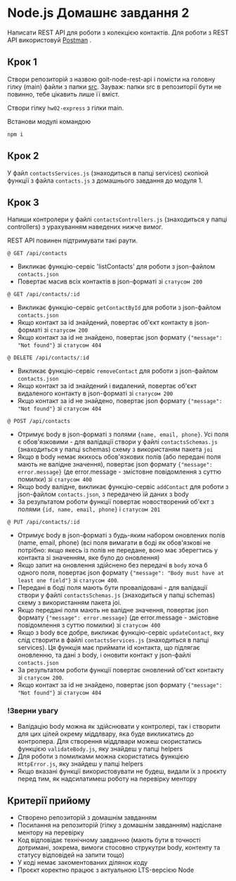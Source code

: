 # Node.js Домашнє завдання 2

Написати REST API для роботи з колекцією контактів. Для роботи з REST API використовуй [Postman](https://www.getpostman.com/) .

## Крок 1

Cтвори репозиторій з назвою goit-node-rest-api і помісти на головну гілку (main) файли з папки [src](https://github.com/AlonaHarnyk/node_tasks/tree/main/hw2/src). Заyваж: папки src в репозиторії бути не повинно, тебе цікавить лише її вміст.

Створи гілку `hw02-express` з гілки main.

Встанови модулі командою
```
npm i
```

## Крок 2

У файл `contactsServices.js` (знаходиться в папці services) скопіюй функції з файла `contacts.js` з домашнього завдання до модуля 1.

## Крок 3

Напиши контролери у файлі `contactsControllers.js` (знаходиться у папці controllers) з урахуванням наведених нижче вимог.

REST API повинен підтримувати такі раути.

`@ GET /api/contacts`

- Викликає функцію-сервіс 'listContacts' для роботи з json-файлом `contacts.json`
- Повертає масив всіх контактів в json-форматі зі `статусом 200`

`@ GET /api/contacts/:id`

- Викликає функцію-сервіс `getContactById` для роботи з json-файлом `contacts.json`
- Якщо контакт за id знайдений, повертає об'єкт контакту в json-форматі зі `статусом 200`
- Якщо контакт за id не знайдено, повертає json формату `{"message": "Not found"}` зі `статусом 404`

`@ DELETE /api/contacts/:id`

- Викликає функцію-сервіс `removeContact` для роботи з json-файлом `contacts.json`
- Якщо контакт за id знайдений і видалений, повертає об'єкт видаленого контакту в json-форматі зі `статусом 200`
- Якщо контакт за id не знайдено, повертає json формату `{"message": "Not found"}` зі `статусом 404`

`@ POST /api/contacts`

- Отримує body в json-форматі з полями `{name, email, phone}`. Усі поля є обов'язковими - для валідації створи у файлі `contactsSchemas.js` (знаходиться у папці schemas) схему з використаням пакета `joi`
- Якщо в body немає якихось обов'язкових полів (або передані поля мають не валідне значення), повертає json формату `{"message": error.message}` (де error.message - змістовне повідомлення з суттю помилки) зі `статусом 400`
- Якщо body валідне, викликає функцію-сервіс `addContact` для роботи з json-файлом `contacts.json`, з передачею їй даних з body
- За результатом роботи функції повертає новостворений об'єкт з полями `{id, name, email, phone}` і `статусом 201`

`@ PUT /api/contacts/:id`

- Отримує body в json-форматі з будь-яким набором оновлених полів (name, email, phone) (всі поля вимагати в боді як обов'язкові не потрібно: якщо якесь із полів не передане, воно має зберегтись у контакта зі значенням, яке було до оновлення)
- Якщо запит на оновлення здійснено без передачі в `body` хоча б одного поля, повертає json формату `{"message": "Body must have at least one field"}` зі `статусом 400`.
- Передані в боді поля мають бути провалідовані - для валідації створи у файлі `contactsSchemas.js` (знаходиться у папці schemas) схему з використанням пакета joi.
- Якщо передані поля мають не валідне значення, повертає json формату `{"message": error.message}` (де error.message - змістовне повідомлення з суттю помилки) зі `статусом 400`
- Якщо з body все добре, викликає функцію-сервіс `updateContact`, яку слід створити в файлі `contactsServices.js` (знаходиться в папці services). Ця функція має приймати id контакта, що підлягає оновленню, та дані з body, і оновити контакт у json-файлі `contacts.json`
- За результатом роботи функції повертає оновлений об'єкт контакту зі `статусом 200`.
- Якщо контакт за id не знайдено, повертає json формату `{"message": "Not found"}` зі `статусом 404`

### !Зверни увагy

- Валідацію body можна як здійснювати у контролері, так і створити для цих цілей окрему міддлвару, яка буде викликатись до контролера. Для створення міддлвари можеш скористатись функцією `validateBody.js`, яку знайдеш у папці helpers
- Для роботи з помилками можна скористатись функцією `HttpError.js`, яку знайдеш у папці helpers
- Якщо вказані функції використовувати не будеш, видали їх з проєкту перед тим, як надсилатимеш роботу на перевірку ментору


## Критерії прийому

- Створено репозиторій з домашнім завданням
- Посилання на репозиторій (гілку з домашнім завданням) надіслане ментору на перевірку
- Код відповідає технічному завданню (мають бути в точності дотримані, зокрема, вимоги стосовно струкутри body, контенту та статусу відповідей на запити тощо)
- У коді немає закоментованих ділянок коду
- Проєкт коректно працює з актуальною LTS-версією Node

